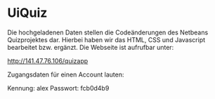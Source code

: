 # UiQuiz
Die hochgeladenen Daten stellen die Codeänderungen des Netbeans Quizprojektes dar. 
Hierbei haben wir das HTML, CSS und Javascript bearbeitet bzw. ergänzt. 
Die Webseite ist aufrufbar unter:

http://141.47.76.106/quizapp

Zugangsdaten für einen Account lauten:

Kennung: alex
Passwort: fcb0d4b9
